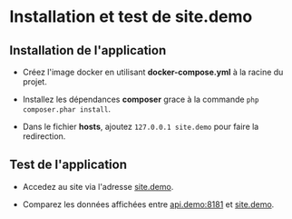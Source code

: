 # Installation et test de site.demo

## Installation de l'application

- Créez l'image docker en utilisant **docker-compose.yml** à la racine du projet.

- Installez les dépendances **composer** grace à la commande `php composer.phar install`.

- Dans le fichier **hosts**, ajoutez `127.0.0.1 site.demo` pour faire la redirection.

## Test de l'application

- Accedez au site via l'adresse [site.demo](http://site.demo).

- Comparez les données affichées entre [api.demo:8181](http://api.demo:8181) et [site.demo](http://site.demo).